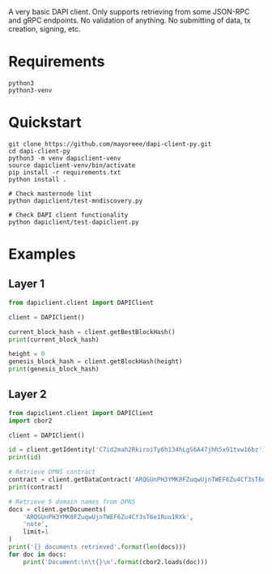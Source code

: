 A very basic DAPI client. Only supports retrieving from some JSON-RPC and gRPC
endpoints. No validation of anything. No submitting of data, tx creation,
signing, etc.

# Requirements

```
python3
python3-venv
```

# Quickstart


```
git clone https://github.com/mayoreee/dapi-client-py.git
cd dapi-client-py
python3 -m venv dapiclient-venv
source dapiclient-venv/bin/activate
pip install -r requirements.txt
python install .

# Check masternode list
python dapiclient/test-mndiscovery.py

# Check DAPI client functionality
python dapiclient/test-dapiclient.py
```

# Examples


## Layer 1

```python
from dapiclient.client import DAPIClient

client = DAPIClient()

current_block_hash = client.getBestBlockHash()
print(current_block_hash)

height = 0
genesis_block_hash = client.getBlockHash(height)
print(genesis_block_hash)
```


## Layer 2

```python
from dapiclient.client import DAPIClient
import cbor2

client = DAPIClient()

id = client.getIdentity('C7id2mah2RkiroiTy6h134hLgS6A47jhh5x91tvw16bz')
print(id)

# Retrieve DPNS contract
contract = client.getDataContract('ARQGUnPH3YMK8FZuqwUjnTWEF6Zu4Cf3sT6e1Ruu1RXk')
print(contract)

# Retrieve 5 domain names from DPNS
docs = client.getDocuments(
    'ARQGUnPH3YMK8FZuqwUjnTWEF6Zu4Cf3sT6e1Ruu1RXk',
    'note',
    limit=1
)
print('{} documents retrieved'.format(len(docs)))
for doc in docs:
    print('Document:\n\t{}\n'.format(cbor2.loads(doc)))
```
